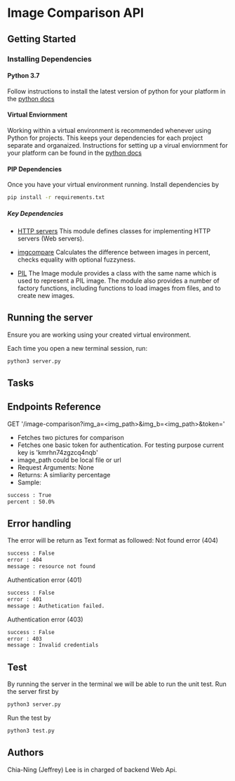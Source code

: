 # Image Comparison API

## Getting Started

### Installing Dependencies

#### Python 3.7

Follow instructions to install the latest version of python for your platform in the [python docs](https://docs.python.org/3/using/unix.html#getting-and-installing-the-latest-version-of-python)

#### Virtual Enviornment

Working within a virtual environment is recommended whenever using Python for projects. This keeps your dependencies for each project separate and organaized. Instructions for setting up a virual enviornment for your platform can be found in the [python docs](https://packaging.python.org/guides/installing-using-pip-and-virtual-environments/)

#### PIP Dependencies
Once you have your virtual environment running. Install dependencies by
```bash
pip install -r requirements.txt
```

##### Key Dependencies

- [HTTP servers](https://docs.python.org/3/library/http.server.html) This module defines classes for implementing HTTP servers (Web servers).

- [imgcompare](https://github.com/datenhahn/imgcompare) Calculates the difference between images in percent, checks equality with optional fuzzyness.

- [PIL](https://pillow.readthedocs.io/en/stable/reference/Image.html) The Image module provides a class with the same name which is used to represent a PIL image. The module also provides a number of factory functions, including functions to load images from files, and to create new images.

## Running the server

Ensure you are working using your created virtual environment.

Each time you open a new terminal session, run:

```bash
python3 server.py
```

## Tasks

## Endpoints Reference

GET '/image-comparison?img_a=<img_path>&img_b=<img_path>&token=<key>'
- Fetches two pictures for comparison
- Fetches one basic token for authentication. For testing purpose current key is 'kmrhn74zgzcq4nqb'
- image_path could be local file or url
- Request Arguments: None
- Returns: A simliarity percentage
- Sample: 
```bash
success : True
percent : 50.0%
```

## Error handling

The error will be return as Text format as followed:
Not found error (404)
```bash
success : False
error : 404
message : resource not found
```

Authentication error (401)
```bash
success : False
error : 401
message : Authetication failed.
```

Authentication error (403)
```bash
success : False
error : 403
message : Invalid credentials
```

## Test
By running the server in the terminal we will be able to run the unit test.
Run the server first by
```bash
python3 server.py
```
Run the test by
```bash
python3 test.py
```

## Authors
Chia-Ning (Jeffrey) Lee is in charged of backend Web Api.

